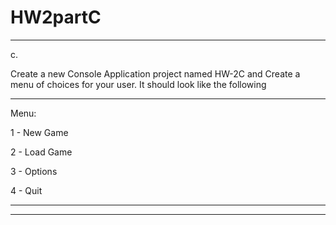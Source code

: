# HW2partC

_____________________________________________________________________

c. 

Create a new Console Application project named HW-2C and Create a menu of choices for your user. It should look like the following 

**************

Menu:

1 - New Game

2 - Load Game

3 - Options

4 - Quit

**************

________________________________________________________________________________
